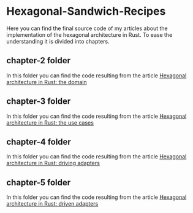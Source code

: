 # Hexagonal-Sandwich-Recipes

Here you can find the final source code of my articles about the implementation of the hexagonal architecture in Rust.
To ease the understanding it is divided into chapters.

## chapter-2 folder

In this folder you can find the code resulting from the article [Hexagonal architecture in Rust: the domain](https://medium.com/@lucorset/hexagonal-architecture-in-rust-the-domain-24e9a9a6f2c4)

## chapter-3 folder

In this folder you can find the code resulting from the article [Hexagonal architecture in Rust: the use cases](https://medium.com/@lucorset/hexagonal-architecture-in-rust-the-use-cases-7d5a88bd0a4)

## chapter-4 folder

In this folder you can find the code resulting from the article [Hexagonal architecture in Rust: driving adapters](https://medium.com/@lucorset/hexagonal-architecture-in-rust-driving-adapters-f66f71bb3dd1)

## chapter-5 folder

In this folder you can find the code resulting from the article [Hexagonal architecture in Rust: driven adapters](https://medium.com/@lucorset/hexagonal-architecture-in-rust-driven-adapters-ab02ed335dc5)
